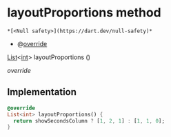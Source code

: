 


# layoutProportions method




    *[<Null safety>](https://dart.dev/null-safety)*



- @[override](https://api.flutter.dev/flutter/dart-core/override-constant.html)

[List](https://api.flutter.dev/flutter/dart-core/List-class.html)&lt;[int](https://api.flutter.dev/flutter/dart-core/int-class.html)> layoutProportions
()

_override_






## Implementation

```dart
@override
List<int> layoutProportions() {
  return showSecondsColumn ? [1, 2, 1] : [1, 1, 0];
}
```







